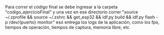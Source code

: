 Para correr el código final se debe ingresar a la carpeta "codigo_ejercicioFinal" y una vez en ese directorio correr "source ~/.zprofile && source ~/.zshrc && get_esp32 && idf.py build && idf.py flash -p /dev/{puerto} monitor" eso entrega los logs de la aplicación, como los fps, tiempos de operación, tiempos de captura, memoria libre, etc


